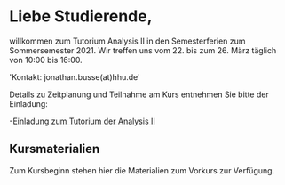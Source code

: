 # Liebe Studierende,
willkommen zum Tutorium Analysis II in den Semesterferien zum Sommersemester 2021. Wir treffen uns vom 22. bis zum 26. März täglich von 10:00 bis 16:00.

'Kontakt: jonathan.busse(at)hhu.de'

Details zu Zeitplanung und Teilnahme am Kurs entnehmen Sie bitte der Einladung:

-[Einladung zum Tutorium der Analysis II](https://github.com/JoKaBus/ANAII2021/blob/main/Organisatorisches/EinladungAnalysisIIFerientutorium2021.pdf)

## Kursmaterialien
Zum Kursbeginn stehen hier die Materialien zum Vorkurs zur Verfügung.
